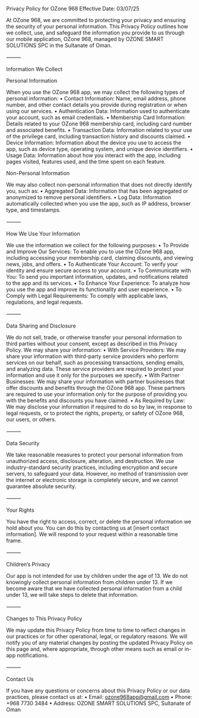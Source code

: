 Privacy Policy for OZone 968
Effective Date: 03/07/25

At OZone 968, we are committed to protecting your privacy and ensuring the security of your personal information. This Privacy Policy outlines how we collect, use, and safeguard the information you provide to us through our mobile application, OZone 968, managed by OZONE SMART SOLUTIONS SPC in the Sultanate of Oman.

⸻

Information We Collect

Personal Information

When you use the OZone 968 app, we may collect the following types of personal information:
	•	Contact Information: Name, email address, phone number, and other contact details you provide during registration or when using our services.
	•	Authentication Data: Information used to authenticate your account, such as email credentials.
	•	Membership Card Information: Details related to your OZone 968 membership card, including card number and associated benefits.
	•	Transaction Data: Information related to your use of the privilege card, including transaction history and discounts claimed.
	•	Device Information: Information about the device you use to access the app, such as device type, operating system, and unique device identifiers.
	•	Usage Data: Information about how you interact with the app, including pages visited, features used, and the time spent on each feature.

Non-Personal Information

We may also collect non-personal information that does not directly identify you, such as:
	•	Aggregated Data: Information that has been aggregated or anonymized to remove personal identifiers.
	•	Log Data: Information automatically collected when you use the app, such as IP address, browser type, and timestamps.

⸻

How We Use Your Information

We use the information we collect for the following purposes:
	•	To Provide and Improve Our Services: To enable you to use the OZone 968 app, including accessing your membership card, claiming discounts, and viewing news, jobs, and offers.
	•	To Authenticate Your Account: To verify your identity and ensure secure access to your account.
	•	To Communicate with You: To send you important information, updates, and notifications related to the app and its services.
	•	To Enhance Your Experience: To analyze how you use the app and improve its functionality and user experience.
	•	To Comply with Legal Requirements: To comply with applicable laws, regulations, and legal requests.

⸻

Data Sharing and Disclosure

We do not sell, trade, or otherwise transfer your personal information to third parties without your consent, except as described in this Privacy Policy. We may share your information:
	•	With Service Providers: We may share your information with third-party service providers who perform services on our behalf, such as processing transactions, sending emails, and analyzing data. These service providers are required to protect your information and use it only for the purposes we specify.
	•	With Partner Businesses: We may share your information with partner businesses that offer discounts and benefits through the OZone 968 app. These partners are required to use your information only for the purpose of providing you with the benefits and discounts you have claimed.
	•	As Required by Law: We may disclose your information if required to do so by law, in response to legal requests, or to protect the rights, property, or safety of OZone 968, our users, or others.

⸻

Data Security

We take reasonable measures to protect your personal information from unauthorized access, disclosure, alteration, and destruction. We use industry-standard security practices, including encryption and secure servers, to safeguard your data. However, no method of transmission over the internet or electronic storage is completely secure, and we cannot guarantee absolute security.

⸻

Your Rights

You have the right to access, correct, or delete the personal information we hold about you. You can do this by contacting us at [insert contact information]. We will respond to your request within a reasonable time frame.

⸻

Children’s Privacy

Our app is not intended for use by children under the age of 13. We do not knowingly collect personal information from children under 13. If we become aware that we have collected personal information from a child under 13, we will take steps to delete that information.

⸻

Changes to This Privacy Policy

We may update this Privacy Policy from time to time to reflect changes in our practices or for other operational, legal, or regulatory reasons. We will notify you of any material changes by posting the updated Privacy Policy on this page and, where appropriate, through other means such as email or in-app notifications.

⸻

Contact Us

If you have any questions or concerns about this Privacy Policy or our data practices, please contact us at:
	•	Email: ozone968app@gmail.com
	•	Phone: +968 7730 3484
	•	Address: OZONE SMART SOLUTIONS SPC, Sultanate of Oman
